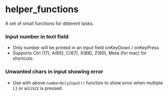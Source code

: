 # helper_functions
A set of small functions for ditterent tasks.

### Input number in text field
- Only number will be printed in an input field onKeyDown / onKeyPress
- Supports Ctrl (17), A(65), C(67), X(88), Z(90), Meta (for mac) for shortcuts.

### Unwanted chars in input showing error
- Use with above  `numberOnlyInput()` function to show error when multiple (.) or a/c/x/z is pressed.
